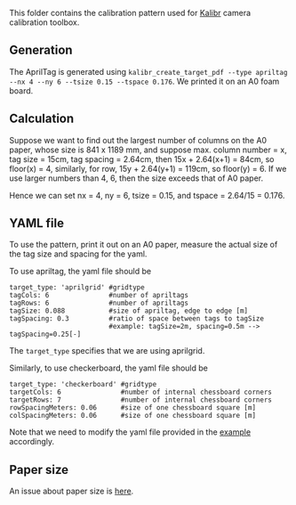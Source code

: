 This folder contains the calibration pattern used for [Kalibr](https://github.com/ethz-asl/kalibr) camera calibration toolbox. 

## Generation

The AprilTag is generated using `kalibr_create_target_pdf --type apriltag --nx 4 --ny 6 --tsize 0.15 --tspace 0.176`. We printed it on an A0 foam board. 

## Calculation

Suppose we want to find out the largest number of columns on the A0 paper, whose size is 841 x 1189 mm, and suppose max. column number = x, tag size = 15cm, tag spacing = 2.64cm, then 15x + 2.64(x+1) = 84cm, so floor(x) = 4, similarly, for row, 15y + 2.64(y+1) = 119cm, so floor(y) = 6. If we use larger numbers than 4, 6, then the size exceeds that of A0 paper. 

Hence we can set nx = 4, ny = 6, tsize = 0.15, and tspace = 2.64/15 = 0.176. 

## YAML file

To use the pattern, print it out on an A0 paper, measure the actual size of the tag size and spacing for the yaml. 

To use apriltag, the yaml file should be 

```
target_type: 'aprilgrid' #gridtype
tagCols: 6               #number of apriltags
tagRows: 6               #number of apriltags
tagSize: 0.088           #size of apriltag, edge to edge [m]
tagSpacing: 0.3          #ratio of space between tags to tagSize
                         #example: tagSize=2m, spacing=0.5m --> tagSpacing=0.25[-]
```

The `target_type` specifies that we are using aprilgrid. 

Similarly, to use checkerboard, the yaml file should be 

```
target_type: 'checkerboard' #gridtype
targetCols: 6               #number of internal chessboard corners
targetRows: 7               #number of internal chessboard corners
rowSpacingMeters: 0.06      #size of one chessboard square [m]
colSpacingMeters: 0.06      #size of one chessboard square [m]
```

Note that we need to modify the yaml file provided in the [example](https://github.com/ethz-asl/kalibr/wiki/downloads) accordingly. 

## Paper size

An issue about paper size is [here](https://github.com/ethz-asl/kalibr/issues/51). 


